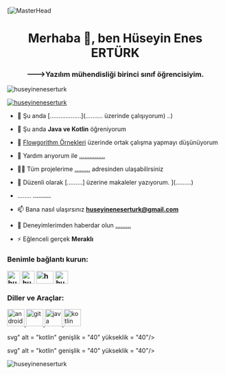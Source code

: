  [![MasterHead](https://www.google.com/url?sa=i&url=https%3A%2F%2Ftenor.com%2Fview%2Fred-and-black-red-background-gif-25702728&psig=AOvVaw2mCSgDB7-Delaxd6j3ZA3h&ust=1697112965712000&source=images&cd=vfe&opi=89978449&ved=0CBEQjRxqFwoTCJitnNT87YEDFQAAAAAdAAAAABAX)


<h1 align="center">Merhaba 👋, ben Hüseyin Enes ERTÜRK</h1>
<h3 align="center">--->Yazılım mühendisliği birinci sınıf öğrencisiyim.</h3>

<p align= "left"> <img src="https://komarev.com/ghpvc/?username=huseyineneserturk&label=Profile%20views&color=0e75b6&style=flat" alt="huseyineneserturk" /> </p>

<p align="left" > <a href="https://github.com/ryo-ma/github-profile-trophy"><img src="https://github-profile-trophy.vercel.app/?username=huseyineneserturk" alt ="huseyineneserturk" /></a> </p>

- 🔭 Şu anda [..................](.......... üzerinde çalışıyorum) ..)

- 🌱 Şu anda **Java ve Kotlin** öğreniyorum

- 👯 ​​[Flowgorithm Örnekleri](............) üzerinde ortak çalışma yapmayı düşünüyorum

- 🤝 Yardım arıyorum ile [...............](............)

- 👨‍💻 Tüm projelerime [.........](.........) adresinden ulaşabilirsiniz

- 📝 Düzenli olarak [.........] üzerine makaleler yazıyorum. ](.........)

- ........ **.........**

- 📫 Bana nasıl ulaşırsınız **huseyineneserturk@gmail.com**

- 📄 Deneyimlerimden haberdar olun [.........](.........)

- ⚡ Eğlenceli gerçek **Meraklı**

<h3 align="left">Benimle bağlantı kurun:</ h3>
<p align = "left">
<a href = "https://dev.to/huseyineneserturk" target = "blank"><img align = "center" src = "https://raw.githubusercontent.com /rahuldkjain/github-profile-readme-generator/master/src/images/icons/Social/devto.svg" alt = "huseyineneserturk" height = "30" genişlik = "40" /></a>
<a href = "https://instagram.com/huseyineneserturk" target = "blank"><img align = "center" src = "https://raw.githubusercontent.com/rahuldkjain/github-profile-readme-generator /master/src/images/icons/Social/instagram.svg" alt = "huseyineneserturk" height = "30" genişlik = "40" /></a>
<a href = "https://www.hackerrank.com /huseyinenesertu1" target = "boş"><img align = "center" src = "https://raw.githubusercontent.com/rahuldkjain/github-profile-readme-generator/master/src/images/icons/Social/hackerrank .svg" alt = "huseyinenesertu1" height = "30" width = "40" /></a>
<a href = "https://www.leetcode.com/huseyineneserturk" target = "boş"><img align = "center" src = "https://raw.githubusercontent.com/rahuldkjain/github-profile-readme-generator/master/src/images/icons/Social/ leet-code.svg" alt = "huseyineneserturk" height = "30" genişlik = "40" /></a>
</p>

<h3 align="left">Diller ve Araçlar:</h3>
<p align = "left"> <a href = "https://developer.android.com" target = "_blank" rel = "noreferrer"> <img src = "https://raw.githubusercontent.com/devicons /devicon/master/icons/android/android-original-wordmark.svg" alt = "android" width = "40" height = "40"/> </a> <a href = "https://git-scm .com/" target = "_blank" rel = "noreferrer"> <img src = "https://www.vectorlogo.zone/logos/git-scm/git-scm-icon.svg" alt = "git" genişlik ="40" height = "40"/> </a> <a href = "https://www.java.com" target = "_blank" rel = "noreferrer"> <img src = "https:// raw.githubusercontent.com/devicons/devicon/master/icons/java/java-original.svg" alt = "java" width = "40" height = "40"/> </a> <a href = "https://kotlinlang. org" target = "_blank" rel = "noreferrer"> <img src = "https://www.vectorlogo.zone/logos/kotlinlang/kotlinlang-icon.svg" alt = "kotlin" width = "40" yükseklik = "40"/> </a> </p>svg" alt = "kotlin" genişlik = "40" yükseklik = "40"/> </a> </p>svg" alt = "kotlin" genişlik = "40" yükseklik = "40"/> </a> </p>

<p> <img align = "center" src = "https://github-readme-stats.vercel.app/api?username=huseyineneserturk&show_icons=true&locale=en" alt = "huseyineneserturk" /></p>
